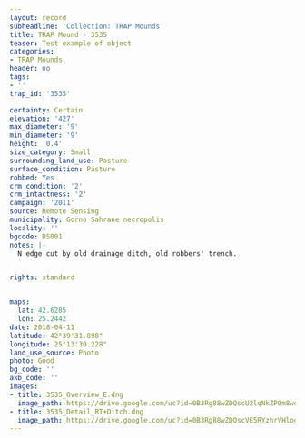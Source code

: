 ```yaml
---
layout: record
subheadline: 'Collection: TRAP Mounds'
title: TRAP Mound - 3535
teaser: Test example of object
categories:
- TRAP Mounds
header: no
tags:
- ''
trap_id: '3535'

certainty: Certain
elevation: '427'
max_diameter: '9'
min_diameter: '9'
height: '0.4'
size_category: Small
surrounding_land_use: Pasture
surface_condition: Pasture
robbed: Yes
crm_condition: '2'
crm_intactness: '2'
campaign: '2011'
source: Remote Sensing
municipality: Gorno Sahrane necropolis
locality: ''
bgcode: DS001
notes: |-
  N edge cut by old drainage ditch, old robbers' trench.


rights: standard


maps:
  lat: 42.6285
  lon: 25.2442
date: 2018-04-11
latitude: 42°39'31.898"
longitude: 25°13'30.228"
land_use_source: Photo
photo: Good
bg_code: ''
akb_code: ''
images:
- title: 3535_Overview_E.dng
  image_path: https://drive.google.com/uc?id=0B3Rg88wZDQscU2lqNkZPQm8wd00
- title: 3535_Detail_RT+Ditch.dng
  image_path: https://drive.google.com/uc?id=0B3Rg88wZDQscVE5RYzhrVHlod1E
---
```

